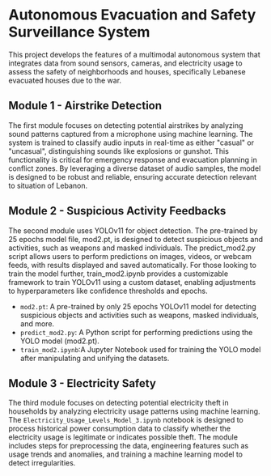 # Autonomous Evacuation and Safety Surveillance System

This project develops the features of a multimodal autonomous system that integrates data from
sound sensors, cameras, and electricity usage to assess the safety of neighborhoods and houses,
specifically Lebanese evacuated houses due to the war.

## Module 1 - Airstrike Detection 
The first module focuses on detecting potential airstrikes by analyzing sound patterns captured from a microphone using machine learning. 
The system is trained to classify audio inputs in real-time as either "casual" or "uncasual", distinguishing sounds like explosions or gunshot. 
This functionality is critical for emergency response and evacuation planning in conflict zones.
By leveraging a diverse dataset of audio samples, the model is designed to be robust and reliable, ensuring accurate detection relevant to situation of Lebanon. 


## Module 2 - Suspicious Activity Feedbacks
The second module uses YOLOv11 for object detection. The pre-trained by 25 epochs model file, mod2.pt, is designed to detect suspicious objects and activities, 
such as weapons and masked individuals. The predict_mod2.py script allows users to perform predictions on images, videos, or webcam feeds, with results displayed and saved automatically. 
For those looking to train the model further, train_mod2.ipynb provides a customizable framework to train YOLOv11 using a custom dataset, 
enabling adjustments to hyperparameters like confidence thresholds and epochs.

 - `mod2.pt`: A pre-trained by only 25 epochs YOLOv11 model for detecting suspicious objects and activities such as weapons, masked individuals, and more.
 - `predict_mod2.py`: A Python script for performing predictions using the YOLO model (mod2.pt).
 - `train_mod2.ipynb`:A Jupyter Notebook used for training the YOLO model after manipulating and unifying the datasets.

## Module 3 - Electricity Safety 
The third module focuses on detecting potential electricity theft in households by analyzing electricity usage patterns using machine learning. 
The `Electricity_Usage_Levels_Model_3.ipynb` notebook is designed to process historical power consumption data to classify whether the electricity usage is legitimate or indicates possible theft. 
The module includes steps for preprocessing the data, engineering features such as usage trends and anomalies, and training a machine learning model to detect irregularities.
